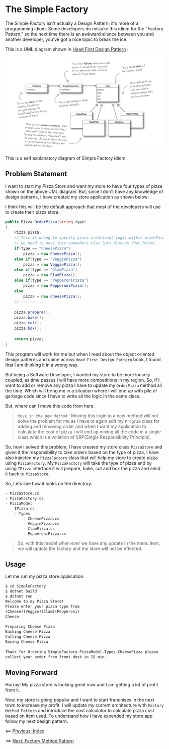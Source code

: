 # The Simple Factory
The Simple Factory isn't actually a Design Pattern; it's more of a programming idiom. Some developers do mistake this idiom for the "Factory Pattern," so the next time there is an awkward silence between you and another developer, you've got a nice topic to break the ice.

This is a UML diagram shown in [Head First Design Pattern](https://www.amazon.in/Head-First-Design-Patterns-Brain-Friendly/dp/9352132777/ref=sr_1_1?s=books&ie=UTF8&qid=1548777791&sr=1-1&keywords=head+first+design+patterns) :

<img src="../images/SimpleFactory_UML.PNG" data-canonical-src="../images/SimpleFactory_UML.PNG"/>

This is a self explanatory diagram of Simple Factory idiom.

## Problem Statement

I want to start my Pizza Store and want my store to have four types of pizza shown on the above UML diagram. But, since I don't have any knowledge of design patterns, I have created my store application as shown below:

I think this will be the default approach that most of the developers will use to create their pizza store:

``` c#
public Pizza OrderPizza(string type)
{
    Pizza pizza;
    // This is wrong to specify pizza creational logic within orderPizza() method.
    // we need to move this somewhere else lets discuss that below.
    if(type == "CheesePizza")
        pizza = new CheesePizza();
    else if(type == "VeggiePizza")
        pizza = new VeggiePizza();
    else if(type == "ClamPizza")
        pizza = new ClamPizza();
    else if(type == "PepperoniPizza")
        pizza = new PepperoniPizza();
    else
        pizza = new CheesePizza();
    // ----------

    pizza.prepare();
    pizza.bake();
    pizza.cut();
    pizza.box();

    return pizza;
}
```
This program will work for me but when I read about the object oriented design patterns and came across `Head First Design Pattern` book, I found that I am thinking it in a wrong way.

But being a Software Developer, I wanted my store to be more loosely coupled, as time passes I will have more competitions in my region. So, if I want to add or remove any pizza I have to update my `OrderPizza` method all the time. Which will bring me in a situation where i will end up with pile of garbage code since I have to write all the logic in the same class.

But, where can I move this code from here.
> `Move in the new Method` : Moving this login to a new method will not solve the problem for me as I have to again edit my `Program` class for adding and removing order and when I want my application to calculate the cost of pizza I will end up mixing all the code in a single class which is a voilation of SRP(Single Responsibility Principle).
  
So, how I solved this problem, I have created my store class `PizzaStore` and given it the responsibility to take orders based on the type of pizza, I have also injected my `PizzaFactory` class that will help my store to create pizza using `PizzaFactory`. My `PizzaFactory` will take the type of pizza and by using `IPizza` interface it will prepare, bake, cut and box the pizza and send it back to `PizzaStore`.

So, Lets see how it looks on the directory:

```
- PizzaStore.cs
- PizzaFactory.cs
- PizzaModel
    IPizza.cs
    - Types
        - CheesePizza.cs
        - VeggiePizza.cs
        - ClamPizza.cs
        - PepperoniPizza.cs
```

> So, with this model when ever we have any update in the menu item, we will update the factory and the store will not be effected.

## Usage
Let me run my pizza store application:

```
$ cd SimpleFactory
$ dotnet build
$ dotnet run
Welcome to my Pizza Store!
Please enter your pizza type from
(Cheese)(Veggie)(Clam)(Pepperoni)
Cheese

Preparing Cheese Pizza
Backing Cheese Pizza
Cutting Cheese Pizza
Boxing Cheese Pizza

Thank for Ordering SimpleFactory.PizzaModel.Types.CheesePizza please collect your order from front desk in 15 min.
```

## Moving Forward
Hurray! My pizza store is looking great now and I am getting a lot of profit from it.

Now, my store is going popular and I want to start franchises in the next town to increase my profit. I will update my current architecture with `Factory Method Pattern` and introduce the cost calculator to calculate pizza cost based on item used. To understand how I have expended my store app follow my next design pattern.

<== [Previous: Index](../README.md)

==> [Next: Factory Method Pattern](factory-method.md)